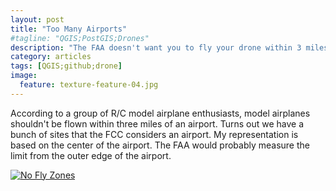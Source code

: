 ```yaml
---
layout: post
title: "Too Many Airports"
#tagline: "QGIS;PostGIS;Drones"
description: "The FAA doesn't want you to fly your drone within 3 miles of an airport"
category: articles
tags: [QGIS;github;drone]
image:
  feature: texture-feature-04.jpg
---
```


According to a group of R/C model airplane enthusiasts, model airplanes shouldn't be flown within three miles of an airport. Turns out
we have a bunch of sites that the FCC considers an airport. My representation is based on the center of the airport. The FAA would probably measure the limit from the outer edge of the airport.

<a href="https://gist.github.com/cliffordsnow/7d3a514f164f17b50fa7">![No Fly Zones]({{site_url}}/assets/noflyzone.png)




